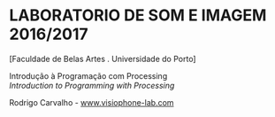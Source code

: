 # LABORATORIO DE SOM E IMAGEM 2016/2017 
[Faculdade de Belas Artes . Universidade do Porto]

Introdução à Programação com Processing  
*Introduction to Programming with Processing*

Rodrigo Carvalho - www.visiophone-lab.com



